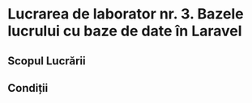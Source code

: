 # Lucrarea de laborator nr. 3. Bazele lucrului cu baze de date în Laravel

## Scopul Lucrării

## Condiții
